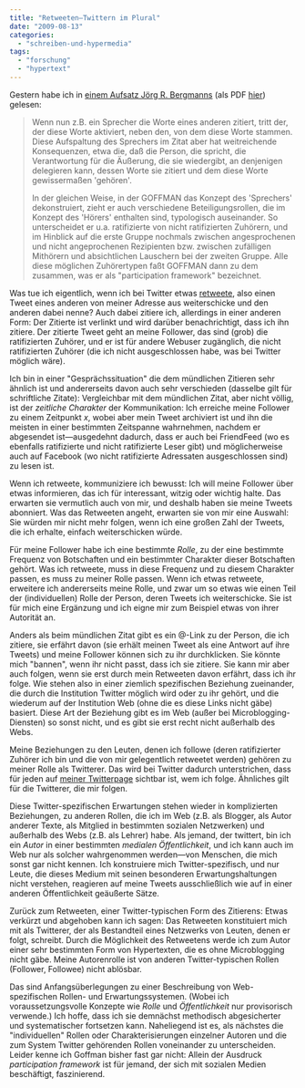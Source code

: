 ```yaml
---
title: "Retweeten—Twittern im Plural"
date: "2009-08-13"
categories: 
  - "schreiben-und-hypermedia"
tags: 
  - "forschung"
  - "hypertext"
---
```


Gestern habe ich in [einem Aufsatz Jörg R. Bergmanns](http://www.bibsonomy.org/bibtex/2bbe299e8b4321518eba54fd611076e4f/heinzwittenbrink "BibSonomy :: bibtex :: Über Erving Goffmans Soziologie des Gesprächs und seine ambivalente Beziehung zur Konversationsanalyse") (als PDF [hier](http://www.uni-bielefeld.de/soz/personen/bergmann/PDF/Goff_und_KA.pdf "(1991) 'Über Erving Goffmans Soziologie des Gesprächs und seine ambivalente Beziehung zur Konversationsanalyse', in: Robert Hettlage/Karl Lenz (Hrsg.), Erving Goffman - ein soziologischer Klassiker der zweiten Generation, Bern/Stuttgart: UTB-Haupt, 301-326. ")) gelesen:

> Wenn nun z.B. ein Sprecher die Worte eines anderen zitiert, tritt der, der diese Worte aktiviert, neben den, von dem diese Worte stammen. Diese Aufspaltung des Sprechers im Zitat aber hat weitreichende Konsequenzen, etwa die, daß die Person, die spricht, die Verantwortung für die Äußerung, die sie wiedergibt, an denjenigen delegieren kann, dessen Worte sie zitiert und dem diese Worte gewissermaßen 'gehören'.
> 
> In der gleichen Weise, in der GOFFMAN das Konzept des 'Sprechers' dekonstruiert, zieht er auch verschiedene Beteiligungsrollen, die im Konzept des 'Hörers' enthalten sind, typologisch auseinander. So unterscheidet er u.a. ratifizierte von nicht ratifizierten Zuhörern, und im Hinblick auf die erste Gruppe nochmals zwischen angesprochenen und nicht angeprochenen Rezipienten bzw. zwischen zufälligen Mithörern und absichtlichen Lauschern bei der zweiten Gruppe. Alle diese möglichen Zuhörertypen faßt GOFFMAN dann zu dem zusammen, was er als "participation framework" bezeichnet.

Was tue ich eigentlich, wenn ich bei Twitter etwas [retweete](http://blog.oliver-gassner.de/archives/3438-Was-ist-ein-Retweet-Twitter-erklaert-%3B.html "Was ist ein Retweet? (Twitter erklärt ;) )"), also einen Tweet eines anderen von meiner Adresse aus weiterschicke und den anderen dabei nenne? Auch dabei zitiere ich, allerdings in einer anderen Form: Der Zitierte ist verlinkt und wird darüber benachrichtigt, dass ich ihn zitiere. Der zitierte Tweet geht an meine Follower, das sind (grob) die ratifizierten Zuhörer, und er ist für andere Webuser zugänglich, die nicht ratifizierten Zuhörer (die ich nicht ausgeschlossen habe, was bei Twitter möglich wäre).

Ich bin in einer "Gesprächssituation" die dem mündlichen Zitieren sehr ähnlich ist und andererseits davon auch sehr verschieden (dasselbe gilt für schriftliche Zitate): Vergleichbar mit dem mündlichen Zitat, aber nicht völlig, ist der _zeitliche Charakter_ der Kommunikation: Ich erreiche meine Follower zu einem Zeitpunkt _x_, wobei aber mein Tweet archiviert ist und ihn die meisten in einer bestimmten Zeitspanne wahrnehmen, nachdem er abgesendet ist—ausgedehnt dadurch, dass er auch bei FriendFeed (wo es ebenfalls ratifizierte und nicht ratifizierte Leser gibt) und möglicherweise auch auf Facebook (wo nicht ratifizierte Adressaten ausgeschlossen sind) zu lesen ist.

Wenn ich retweete, kommuniziere ich bewusst: Ich will meine Follower über etwas informieren, das ich für interessant, witzig oder wichtig halte. Das erwarten sie vermutlich auch von mir, und deshalb haben sie meine Tweets abonniert. Was das Retweeten angeht, erwarten sie von mir eine Auswahl: Sie würden mir nicht mehr folgen, wenn ich eine großen Zahl der Tweets, die ich erhalte, einfach weiterschicken würde.

Für meine Follower habe ich eine bestimmte _Rolle_, zu der eine bestimmte Frequenz von Botschaften und ein bestimmter Charakter dieser Botschaften gehört. Was ich retweete, muss in diese Frequenz und zu diesem Charakter passen, es muss zu meiner Rolle passen. Wenn ich etwas retweete, erweitere ich andererseits meine Rolle, und zwar um so etwas wie einen Teil der (individuellen) Rolle der Person, deren Tweets ich weiterschicke. Sie ist für mich eine Ergänzung und ich eigne mir zum Beispiel etwas von ihrer Autorität an.

Anders als beim mündlichen Zitat gibt es ein @-Link zu der Person, die ich zitiere, sie erfährt davon (sie erhält meinen Tweet als eine Antwort auf ihre Tweets) und meine Follower können sich zu ihr durchklicken. Sie könnte mich "bannen", wenn ihr nicht passt, dass ich sie zitiere. Sie kann mir aber auch folgen, wenn sie erst durch mein Retweeten davon erfährt, dass ich ihr folge. Wie stehen also in einer ziemlich spezifischen Beziehung zueinander, die durch die Institution Twitter möglich wird oder zu ihr gehört, und die wiederum auf der Institution Web (ohne die es diese Links nicht gäbe) basiert. Diese Art der Beziehung gibt es im Web (außer bei Microblogging-Diensten) so sonst nicht, und es gibt sie erst recht nicht außerhalb des Webs.

Meine Beziehungen zu den Leuten, denen ich followe (deren ratifizierter Zuhörer ich bin und die von mir gelegentlich retweetet werden) gehören zu meiner Rolle als Twitterer. Das wird bei Twitter dadurch unterstrichen, dass für jeden auf [meiner Twitterpage](http://twitter.com/heinz "Twitter: Heinz Wittenbrink") sichtbar ist, wem ich folge. Ähnliches gilt für die Twitterer, die mir folgen.

Diese Twitter-spezifischen Erwartungen stehen wieder in komplizierten Beziehungen, zu anderen Rollen, die ich im Web (z.B. als Blogger, als Autor anderer Texte, als Mitglied in bestimmten sozialen Netzwerken) und außerhalb des Webs (z.B. als Lehrer) habe. Als jemand, der twittert, bin ich ein _Autor_ in einer bestimmten _medialen Öffentlichkeit_, und ich kann auch im Web nur als solcher wahrgenommen werden—von Menschen, die mich sonst gar nicht kennen. Ich konstruiere mich Twitter-spezifisch, und nur Leute, die dieses Medium mit seinen besonderen Erwartungshaltungen nicht verstehen, reagieren auf meine Tweets ausschließlich wie auf in einer anderen Öffentlichkeit geäußerte Sätze.

Zurück zum Retweeten, einer Twitter-typischen Form des Zitierens: Etwas verkürzt und abgehoben kann ich sagen: Das Retweeten konstituiert mich mit als Twitterer, der als Bestandteil eines Netzwerks von Leuten, denen er folgt, schreibt. Durch die Möglichkeit des Retweetens werde ich zum Autor einer sehr bestimmten Form von Hypertexten, die es ohne Microblogging nicht gäbe. Meine Autorenrolle ist von anderen Twitter-typischen Rollen (Follower, Followee) nicht ablösbar.

Das sind Anfangsüberlegungen zu einer Beschreibung von Web-spezifischen Rollen- und Erwartungssystemen. (Wobei ich voraussetzungsvolle Konzepte wie _Rolle_ und _Öffentlichkeit_ nur provisorisch verwende.) Ich hoffe, dass ich sie demnächst methodisch abgesicherter und systematischer fortsetzen kann. Naheliegend ist es, als nächstes die "individuellen" Rollen oder Charakterisierungen einzelner Autoren und die zum System Twitter gehörenden Rollen voneinander zu unterscheiden. Leider kenne ich Goffman bisher fast gar nicht: Allein der Ausdruck _participation framework_ ist für jemand, der sich mit sozialen Medien beschäftigt, faszinierend.
